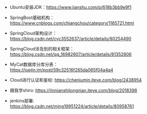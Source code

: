 + Ubuntu安装JDK：<https://www.jianshu.com/p/618b3bb9e9f1>

+ SpringBoot基础机构： <https://www.cnblogs.com/chiangchou/category/1165721.html>

+ SpringCloud架构设计： <https://blog.csdn.net/cyc3552637/article/details/80254490>

+ SpringCloud涉及到的相关框架：<https://blog.csdn.net/qq_16982607/article/details/81352806>

+ MyCat数据库分库分表： <https://juejin.im/post/59c32516f265da065f04a4a4>

+ Cloud进行认证和鉴权: <https://chenjumin.iteye.com/blog/2438954>

+ 跟我学shiro: <https://jinnianshilongnian.iteye.com/blog/2018398>

+ jenkins部署: <https://blog.csdn.net/ming19951224/article/details/80958761>